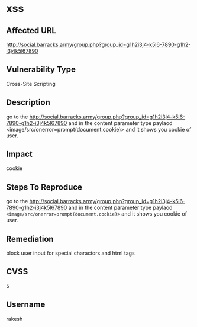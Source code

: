 # xss

## Affected URL
http://social.barracks.army/group.php?group_id=g1h2i3j4-k5l6-7890-g1h2-i3j4k5l67890

## Vulnerability Type
Cross-Site Scripting

## Description
go to the http://social.barracks.army/group.php?group_id=g1h2i3j4-k5l6-7890-g1h2-i3j4k5l67890 and in the content parameter type paylaod <image/src/onerror=prompt(document.cookie)> and it shows you cookie of user.

## Impact
cookie

## Steps To Reproduce
go to the http://social.barracks.army/group.php?group_id=g1h2i3j4-k5l6-7890-g1h2-i3j4k5l67890 and in the content parameter type paylaod `<image/src/onerror=prompt(document.cookie)>` and it shows you cookie of user.

## Remediation
block user input for special charactors and html tags

## CVSS
5

## Username
rakesh
